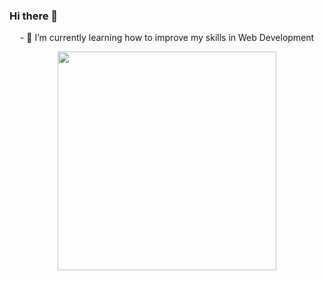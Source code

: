 ### Hi there 👋

<div align="center">
  <div style="display: inline;">
    <div>
      <p>- 🌱 I’m currently learning how to improve my skills in Web Development</p>
    </div>
    <img src="https://user-images.githubusercontent.com/33580843/113300792-ac843680-92d4-11eb-9c7c-5e7c010f1241.png" width="350">
  </div>
</div>



<!--
**luizfelipesousa/luizfelipesousa** is a ✨ _special_ ✨ repository because its `README.md` (this file) appears on your GitHub profile.

Here are some ideas to get you started:

- 🔭 I’m currently working on ...
- 👯 I’m looking to collaborate on ...
- 🤔 I’m looking for help with ...
- 💬 Ask me about ...
- 📫 How to reach me: ...
- 😄 Pronouns: ...
- ⚡ Fun fact: ...
-->
